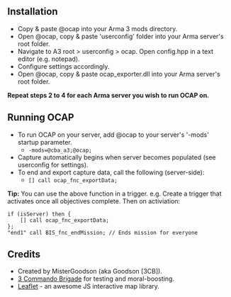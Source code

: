 ## Installation

- Copy & paste @ocap into your Arma 3 mods directory.
- Open @ocap, copy & paste 'userconfig' folder into your Arma server's root folder.
- Navigate to A3 root > userconfig > ocap. Open config.hpp in a text editor (e.g. notepad).
- Configure settings accordingly.
- Open @ocap, copy & paste ocap_exporter.dll into your Arma server's root folder.

**Repeat steps 2 to 4 for each Arma server you wish to run OCAP on.**

## Running OCAP
- To run OCAP on your server, add @ocap to your server's '-mods' startup parameter.
  - `-mods=@cba_a3;@ocap;`
- Capture automatically begins when server becomes populated (see userconfig for settings).
- To end and export capture data, call the following (server-side):
  - `[] call ocap_fnc_exportData;`

**Tip:** You can use the above function in a trigger.
e.g. Create a trigger that activates once all objectives complete. Then on activiation:
```
if (isServer) then {
    [] call ocap_fnc_exportData;
};
"end1" call BIS_fnc_endMission; // Ends mission for everyone
```

## Credits
- Created by MisterGoodson (aka Goodson [3CB]).
- [3 Commando Brigade](http://www.3commandobrigade.com/) for testing and moral-boosting.
- [Leaflet](http://www.leafletjs.com/) - an awesome JS interactive map library.
